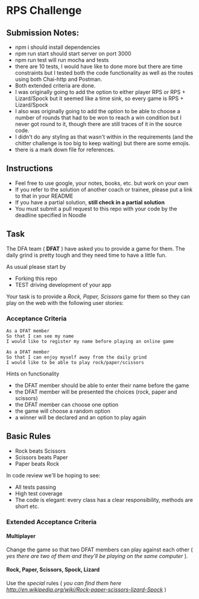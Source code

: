 # RPS Challenge


Submission Notes:
------------------
* npm i should install dependencies
* npm run start should start server on port 3000
* npm run test will run mocha and tests
* there are 10 tests, I would have like to done more but there are time constraints but I tested both the code functionality as well as the routes using both Chai-http and Postman.
* Both extended criteria are done.
* I was originally going to add the option to either player RPS or RPS + Lizard/Spock but it seemed like a time sink, so every game is RPS + Lizard/Spock
* I also was originally going to add the option to be able to choose a number of rounds that had to be won to reach a win condition but I never got round to it, though there are still traces of it in the source code.
* I didn't do any styling as that wasn't within in the requirements (and the chitter challenge is too big to keep waiting) but there are some emojis.
* there is a mark down file for references.

Instructions
-------

* Feel free to use google, your notes, books, etc. but work on your own
* If you refer to the solution of another coach or trainee, please put a link to that in your README
* If you have a partial solution, **still check in a partial solution**
* You must submit a pull request to this repo with your code by the deadline specified in Noodle

Task
----

The DFA team ( **DFAT** ) have asked you to provide a game for them. The daily grind is pretty tough and they need time to have a little fun.

As usual please start by

* Forking this repo
* TEST driving development of your app

Your task is to provide a _Rock, Paper, Scissors_ game for them so they can play on the web with the following user stories:

### Acceptance Criteria
```
As a DFAT member
So that I can see my name
I would like to register my name before playing an online game

As a DFAT member
So that I can enjoy myself away from the daily grind
I would like to be able to play rock/paper/scissors
```

Hints on functionality

- the DFAT member should be able to enter their name before the game
- the DFAT member will be presented the choices (rock, paper and scissors)
- the DFAT member can choose one option
- the game will choose a random option
- a winner will be declared and an option to play again

## Basic Rules

- Rock beats Scissors
- Scissors beats Paper
- Paper beats Rock

In code review we'll be hoping to see:

* All tests passing
* High test coverage
* The code is elegant: every class has a clear responsibility, methods are short etc.

### Extended Acceptance Criteria

#### Multiplayer

Change the game so that two DFAT members can play against each other ( _yes there are two of them and they'll be playing on the same computer_ ).

#### Rock, Paper, Scissors, Spock, Lizard

Use the _special_ rules ( _you can find them here http://en.wikipedia.org/wiki/Rock-paper-scissors-lizard-Spock_ )
